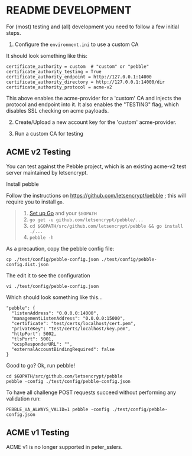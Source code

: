 README DEVELOPMENT
================================

For (most) testing and (all) development you need to follow a few initial steps.

1. Configure the `environment.ini` to use a custom CA

It should look something like this:

	certificate_authority = custom  # "custom" or "pebble"
	certificate_authority_testing = True
	certificate_authority_endpoint = http://127.0.0.1:14000
	certificate_authority_directory = http://127.0.0.1:14000/dir
	certificate_authority_protocol = acme-v2

This above enables the acme-provider for a 'custom' CA and injects the protocol and endpoint into it.
It also enables the "TESTING" flag, which disables SSL checking on acme payloads.

2.  Create/Upload a new account key for the 'custom' acme-provider.

3. Run a custom CA for testing

## ACME v2 Testing

You can test against the Pebble project, which is an existing acme-v2 test server maintained by letsencrypt.

Install pebble

Follow the instructions on https://github.com/letsencrypt/pebble ; this will require you to install `go`.

> 1. [Set up Go](https://golang.org/doc/install) and your `$GOPATH`
> 2. `go get -u github.com/letsencrypt/pebble/...`
> 3. `cd $GOPATH/src/github.com/letsencrypt/pebble && go install ./...`
> 4. `pebble -h`

As a precaution, copy the pebble config file:

    cp ./test/config/pebble-config.json ./test/config/pebble-config.dist.json

The edit it to see the configuration

	vi ./test/config/pebble-config.json

Which should look something like this...

	"pebble": {
	  "listenAddress": "0.0.0.0:14000",
	  "managementListenAddress": "0.0.0.0:15000",
	  "certificate": "test/certs/localhost/cert.pem",
	  "privateKey": "test/certs/localhost/key.pem",
	  "httpPort": 5002,
	  "tlsPort": 5001,
	  "ocspResponderURL": "",
	  "externalAccountBindingRequired": false
	}


Good to go?  Ok, run pebble!

	cd $GOPATH/src/github.com/letsencrypt/pebble
    pebble -config ./test/config/pebble-config.json

To have all challenge POST requests succeed without performing any validation run:

	PEBBLE_VA_ALWAYS_VALID=1 pebble -config ./test/config/pebble-config.json

## ACME v1 Testing

ACME v1 is no longer supported in peter_sslers.
